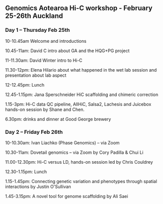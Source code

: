 ## Genomics Aotearoa Hi-C workshop  - February 25-26th Auckland

### Day 1 – Thursday Feb 25th 

10-10.45am Welcome and introductions

10.45-11am: David C intro about GA and the HQG+PG project

11-11.30am: David Winter intro to Hi-C

11.30-12pm: Elena Hilario about what happened in the wet lab session and presentation about lab aspect

12-12.45pm: Lunch

12.45-1.15pm: Jana Sperschneider HiC scaffolding and chimeric correction

1.15-3pm: Hi-C data QC pipeline, AllHiC, Salsa2, Lachesis and Juicebox hands-on session by Shane and Chen.

6.30pm: drinks and dinner at Good George brewery

### Day 2 – Friday Feb 26th

10-10.30am: Ivan Liachko (Phase Genomics) – via Zoom

10.30-11am: Dovetail genomics – via Zoom by Cory Padilla & Chui Li

11.00-12.30pm: Hi-C versus LD, hands-on session led by Chris Couldrey

12.30-1.15pm: Lunch

1.15-1.45pm: Connecting genetic variation and phenotypes through spatial interactions by Justin O'Sullivan 

1.45-3.15pm: A novel tool for genome scaffolding by Ali Saei
